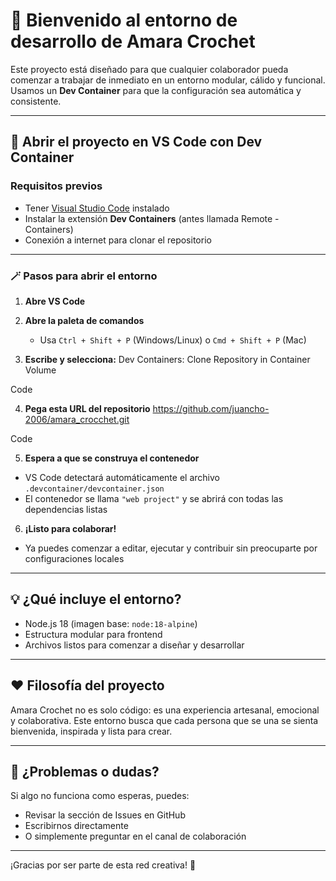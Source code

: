 # 🧶 Bienvenido al entorno de desarrollo de Amara Crochet

Este proyecto está diseñado para que cualquier colaborador pueda comenzar a trabajar de inmediato en un entorno modular, cálido y funcional. Usamos un **Dev Container** para que la configuración sea automática y consistente.

---

## 🚀 Abrir el proyecto en VS Code con Dev Container

### Requisitos previos
- Tener [Visual Studio Code](https://code.visualstudio.com/) instalado
- Instalar la extensión **Dev Containers** (antes llamada Remote - Containers)
- Conexión a internet para clonar el repositorio

---

### 🪄 Pasos para abrir el entorno

1. **Abre VS Code**

2. **Abre la paleta de comandos**
   - Usa `Ctrl + Shift + P` (Windows/Linux) o `Cmd + Shift + P` (Mac)

3. **Escribe y selecciona:**
Dev Containers: Clone Repository in Container Volume

Code

4. **Pega esta URL del repositorio**
https://github.com/juancho-2006/amara_crocchet.git

Code

5. **Espera a que se construya el contenedor**
- VS Code detectará automáticamente el archivo `.devcontainer/devcontainer.json`
- El contenedor se llama `"web project"` y se abrirá con todas las dependencias listas

6. **¡Listo para colaborar!**
- Ya puedes comenzar a editar, ejecutar y contribuir sin preocuparte por configuraciones locales

---

## 💡 ¿Qué incluye el entorno?

- Node.js 18 (imagen base: `node:18-alpine`)
- Estructura modular para frontend
- Archivos listos para comenzar a diseñar y desarrollar

---

## ❤️ Filosofía del proyecto

Amara Crochet no es solo código: es una experiencia artesanal, emocional y colaborativa. Este entorno busca que cada persona que se una se sienta bienvenida, inspirada y lista para crear.

---

## 🧵 ¿Problemas o dudas?

Si algo no funciona como esperas, puedes:
- Revisar la sección de Issues en GitHub
- Escribirnos directamente
- O simplemente preguntar en el canal de colaboración

---

¡Gracias por ser parte de esta red creativa! 🌸
